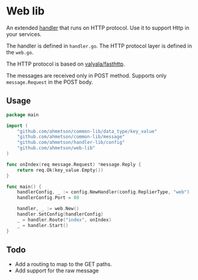 # Web lib
An extended [handler](https://github.com/ahmetson/handler-lib) that runs on HTTP protocol.
Use it to support Http in your services.

The handler is defined in `handler.go`.
The HTTP protocol layer is defined in the `web.go`.

The HTTP protocol is based on [valyala/fasthttp](https://github.com/valyala/fasthttp).

The messages are received only in POST method.
Supports only `message.Request` in the POST body.

## Usage

```go
package main

import (
	"github.com/ahmetson/common-lib/data_type/key_value"
	"github.com/ahmetson/common-lib/message"
	"github.com/ahmetson/handler-lib/config"
	"github.com/ahmetson/web-lib"
)

func onIndex(req message.Request) *message.Reply {
	return req.Ok(key_value.Empty())
}

func main() {
	handlerConfig, _ := config.NewHandler(config.ReplierType, "web")
	handlerConfig.Port = 80

	handler, _ := web.New()
	handler.SetConfig(handlerConfig)
	_ = handler.Route("index", onIndex)
	_ = handler.Start()
}
```

## Todo
* Add a routing to map to the GET paths.
* Add support for the raw message